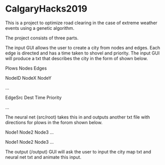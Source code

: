 # CalgaryHacks2019
This is a project to optimize road clearing in the case of extreme weather events using a genetic algorithm.

The project consists of three parts.

The input GUI allows the user to create a city from nodes and edges. Each edge is directed and has a time taken to shovel and priority. The input GUI will produce a txt that describes the city in the form of shown below.

Plows Nodes Edges

NodeID NodeX NodeY

...

EdgeSrc	Dest Time Priority

...

The neural net (src/root) takes this in and outputs another txt file with directions for plows in the forom shown below.

Node1 Node2 Node3 ...

Node1 Node2 Node3 ...

The output (/output) GUI will ask the user to input the city map txt and neural net txt and animate this input.